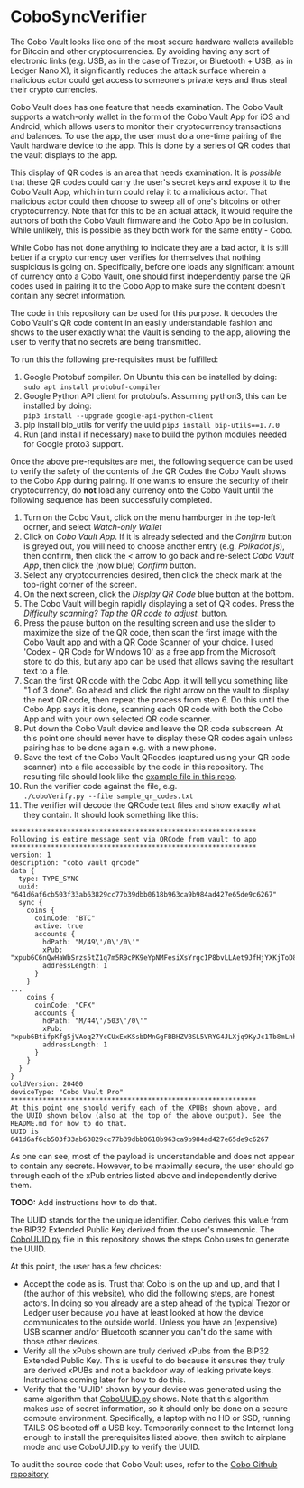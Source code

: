 # CoboSyncVerifier
The Cobo Vault looks like one of the most secure hardware wallets available for Bitcoin and other cryptocurrencies.  By avoiding having any sort of electronic links (e.g. USB, as in the case of Trezor, or Bluetooth + USB, as in Ledger Nano X), it significantly reduces the attack surface wherein a malicious actor could get access to someone's private keys and thus steal their crypto currencies.

Cobo Vault does has one feature that needs examination.  The Cobo Vault supports a watch-only wallet in the form of the Cobo Vault App for iOS and Android, which allows users to monitor their cryptocurrency transactions and balances.  To use the app, the user must do a one-time pairing of the Vault hardware device to the app.  This is done by a series of QR codes that the vault displays to the app.

This display of QR codes is an area that needs examination.  It is *possible* that these QR codes could carry the user's secret keys and expose it to the Cobo Vault App, which in turn could relay it to a malicious actor.  That malicious actor could then choose to sweep all of one's bitcoins or other cryptocurrency.  Note that for this to be an actual attack, it would require the authors of both the Cobo Vault firmware and the Cobo App be in collusion.  While unlikely, this is possible as they both work for the same entity - Cobo.

While Cobo has not done anything to indicate they are a bad actor,  it is still better if a crypto currency user verifies for themselves that nothing suspicious is going on.  Specifically, before one loads any significant amount of currency onto a Cobo Vault, one should first independently parse the QR codes used in pairing it to the Cobo App to make sure the content doesn't contain any secret information.

The code in this repository can be used for this purpose.  It decodes the Cobo Vault's QR code content in an easily understandable fashion and shows to the user exactly what the Vault is sending to the app, allowing the user to verify that no secrets are being transmitted.

To run this the following pre-requisites must be fulfilled:
1) Google Protobuf compiler.  On Ubuntu this can be installed by doing:<br>
`sudo apt install protobuf-compiler`
2) Google Python API client for protobufs. Assuming python3, this can be installed by doing:<br>
`pip3 install --upgrade google-api-python-client`
3) pip install bip_utils for verify the uuid 
`pip3 install bip-utils==1.7.0`
4) Run (and install if necessary) `make` to build the python modules needed for Google proto3 support.

Once the above pre-requisites are met, the following sequence can be used to verify the safety of the contents of the QR Codes the Cobo Vault shows to the Cobo App during pairing.  If one wants to ensure the security of their cryptocurrency, do **not** load any currency onto the Cobo Vault until the following sequence has been successfully completed.
1) Turn on the Cobo Vault, click on the menu hamburger in the top-left ocrner, and select *Watch-only Wallet*
2) Click on *Cobo Vault App*.  If it is already selected and the *Confirm* button is greyed out, you will need to choose another entry (e.g. *Polkadot.js*), then confirm, then click the *<* arrow to go back and re-select *Cobo Vault App*, then click the (now blue) *Confirm* button.
3) Select any cryptocurrencies desired, then click the check mark at the top-right corner of the screen.
4) On the next screen, click the *Display QR Code* blue button at the bottom.
5) The Cobo Vault will begin rapidly displaying a set of QR codes. Press the *Difficulty scanning? Tap the QR code to adjust.* button.
6) Press the pause button on the resulting screen and use the slider to maximize the size of the QR code, then scan the first image with the Cobo Vault app and with a QR Code Scanner of your choice.  I used 'Codex - QR Code for Windows 10' as a free app from the Microsoft store to do this, but any app can be used that allows saving the resultant text to a file.
7) Scan the first QR code with the Cobo App, it will tell you something like "1 of 3 done". Go ahead and click the right arrow on the vault to display the next QR code, then repeat the process from step 6.  Do this until the Cobo App says it is done, scanning each QR code with both the Cobo App and with your own selected QR code scanner.  
8) Put down the Cobo Vault device and leave the QR code subscreen.  At this point one should never have to display these QR codes again unless pairing has to be done again e.g. with a new phone.
9) Save the text of the Cobo Vault QRcodes (captured using your QR code scanner) into a file accessible by the code in this repository.  The resulting file should look like the [example file in this repo](sample_qr_codes.txt).
10) Run the verifier code against the file, e.g.<br>`./coboVerify.py --file sample_qr_codes.txt`
11) The verifier will decode the QRCode text files and show exactly what they contain. It should look something like this:<br>
```
*************************************************************
Following is entire message sent via QRCode from vault to app
*************************************************************
version: 1
description: "cobo vault qrcode"
data {
  type: TYPE_SYNC
  uuid: "641d6af6cb503f33ab63829cc77b39dbb0618b963ca9b984ad427e65de9c6267"
  sync {
    coins {
      coinCode: "BTC"
      active: true
      accounts {
        hdPath: "M/49\'/0\'/0\'"
        xPub: "xpub6C6nQwHaWbSrzs5tZ1q7m5R9cPK9eYpNMFesiXsYrgc1P8bvLLAet9JfHjYXKjToD8cBRswJXXbbFpXgwsswVPAZzKMa1jUp2kVkGVUaJa7"
        addressLength: 1
      }
    }
...
    coins {
      coinCode: "CFX"
      accounts {
        hdPath: "M/44\'/503\'/0\'"
        xPub: "xpub6BtifpKfg5jVAoq27YcCUxExKSsbDMnGgFBBHZVBSL5VRYG4JLXjq9KyJc1Tb8mLnhpwgEDsMFdMtWD5M3b16wiJcXCD51ooomndAWQmYqs"
        addressLength: 1
      }
    }
  }
}
coldVersion: 20400
deviceType: "Cobo Vault Pro"
*************************************************************
At this point one should verify each of the XPUBs shown above, and
the UUID shown below (also at the top of the above output). See the
README.md for how to do that.
UUID is 641d6af6cb503f33ab63829cc77b39dbb0618b963ca9b984ad427e65de9c6267
```

As one can see, most of the payload is understandable and does not appear to contain any secrets.  However, to be maximally secure, the user should go through each of the xPub entries listed above and independently derive them. 

**TODO:** Add instructions how to do that.

The UUID stands for the the unique identifier.  Cobo derives this value from the BIP32 Extended Public Key derived from the user's mnemonic.  The [CoboUUID.py](CoboUUID.py) file in this repository shows the steps Cobo uses to generate the UUID.

At this point, the user has a few choices:
- Accept the code as is. Trust that Cobo is on the up and up, and that I (the author of this website), who did the following steps, are honest actors.  In doing so you already are a step ahead of the typical Trezor or Ledger user because you have at least looked at how the device communicates to the outside world.  Unless you have an (expensive) USB scanner and/or Bluetooth scanner you can't do the same with those other devices.
- Verify all the xPubs shown are truly derived xPubs from the BIP32 Extended Public Key.  This is useful to do because it ensures they truly are derived xPUBs and not a backdoor way of leaking private keys.  Instructions coming later for how to do this.
- Verify that the 'UUID' shown by your device was generated using the same algorithm that [CoboUUID.py](CoboUUID.py) shows.  Note that this algorithm makes use of secret information, so it should only be done on a secure compute environment.  Specifically, a laptop with no HD or SSD, running TAILS OS booted off a USB key.  Temporarily connect to the Internet long enough to install the prerequisites listed above, then switch to airplane mode and use CoboUUID.py to verify the UUID.

To audit the source code that Cobo Vault uses, refer to the [Cobo Github repository](https://github.com/CoboVault/cobo-vault-cold/blob/master/app/src/main/java/com/cobo/cold/callables/GetUuidCallable.java#L30)

